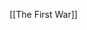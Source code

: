 
<div id="visualization"></div>

<link href="https://unpkg.com/vis-timeline@latest/styles/vis-timeline-graph2d.min.css" rel="stylesheet" />
<script src="https://unpkg.com/vis-timeline@latest/standalone/umd/vis-timeline-graph2d.min.js"></script>

[[The First War]]

<script type="module">
  window.addEventListener('DOMContentLoaded', () => {
    const container = document.getElementById('visualization');

    // Slugify titles for Quartz-style URLs
    function slugify(text) {
      return text
        .toLowerCase()
        .replace(/[^a-z0-9]+/g, '-')
        .replace(/^-+|-+$/g, '');
    }

    // Your timeline events
    const events = [
      { title: 'The First War', start: '0000-01-01', group: 'inst' },
      { title: 'Early Clan Centralization', start: '0375-01-01', end: '0425-01-01', group: 'period' },
      {  title: 'The Founding of Kheze', start: '1028-01-01', group: 'inst' },
	{ title: 'Predynastic Period', start: '0000-01-01', end: '1728-01-01', type: 'background'}
    ];
    //      

    // Create a DataSet with DOM elements for content
    const items = new vis.DataSet(
      events.map((event) => {
        const link = document.createElement('a');
        link.href = `culture/History/${slugify(event.title)}`;
        link.textContent = event.title;
        link.classList.add('internal');
        link.classList.add('dyn-popover');
        
        const outevent = {
          start: event.start,
          content: link
        };
        
        if (event.type) {
	        outevent.type = event.type;
	    }
	    
	    if (event.end) {
	        outevent.end = event.end;
	    }
	    
	    if (event.group) {
	        outevent.group = event.group;
	    }
        
		return outevent;
      })
    );

    const options = {
      editable: false,
      margin: { item: 20 },
      format: {
	      majorLabels: {
		      year: 'YYYY'
	      },
	      minorLabels: {}    
	  }
    };

    new vis.Timeline(container, items, options);
	
	if (typeof popoverScript === 'function') {
      popoverScript();
    }
  });
</script>

<script type="module">
  // Store previews to avoid refetching
  const previewCache = {};

  function createPopover(link, contentHTML) {
    // Remove existing popovers
    document.querySelectorAll('.dynamic-popover').forEach(p => p.remove());

    const popover = document.createElement('div');
    popover.className = 'dynamic-popover';
    popover.innerHTML = contentHTML;
    document.body.appendChild(popover);

    const rect = link.getBoundingClientRect();
    popover.style.top = `${window.scrollY + rect.bottom + 5}px`;
    popover.style.left = `${window.scrollX + rect.left}px`;
  }

  function removePopover() {
    document.querySelectorAll('.dynamic-popover').forEach(p => p.remove());
  }

  async function fetchPreview(href) {
    if (previewCache[href]) return previewCache[href];

    try {
      const res = await fetch(href);
      const html = await res.text();
      const temp = document.createElement('div');
      temp.innerHTML = html;

      // You may want to refine this selector
      const preview = temp.querySelector('.center');

      if (!preview) return '<em>No preview found</em>';
      
      const content = preview?.outerHTML ?? preview.innerHTML.slice(0, 300);
      
      previewCache[href] = content;
      return content;
    } catch (err) {
      return `<em>Error loading preview</em>`;
    }
  }

  // Attach to dynamically inserted internal links
  function enableDynamicPopovers() {
    document.querySelectorAll('a.dyn-popover').forEach(link => {
      if (link.dataset.popoverBound === 'true') return;

      link.dataset.popoverBound = 'true';

      link.addEventListener('mouseenter', async () => {
        const href = link.getAttribute('href');
        if (!href || href.startsWith('http')) return;

        const previewHTML = await fetchPreview(href);
        createPopover(link, previewHTML);
      });

      link.addEventListener('mouseleave', () => {
        removePopover();
      });
    });
  }

  // Run after DOM content loaded + after timeline is inserted
  window.addEventListener('DOMContentLoaded', enableDynamicPopovers);
  // Optional: rerun if you add links later
  window.enableDynamicPopovers = enableDynamicPopovers;
</script>





